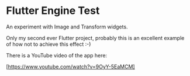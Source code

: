# Flutter Engine Test

An experiment with Image and Transform widgets.

Only my second ever Flutter project, probably this is an excellent example
of how not to achieve this effect :-)

There is a YouTube video of the app here:

[https://www.youtube.com/watch?v=9OyY-5EaMCM]
